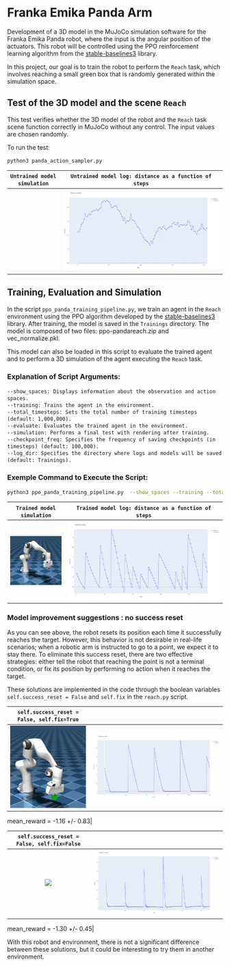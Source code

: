 # Franka Emika Panda Arm

Development of a 3D model in the MuJoCo simulation software for the Franka Emika Panda robot, where the input is the angular position of the actuators. This robot will be controlled using the PPO reinforcement learning algorithm from the [stable-baselines3](https://github.com/DLR-RM/stable-baselines3) library. 

In this project, our goal is to train the robot to perform the `Reach` task, which involves reaching a small green box that is randomly generated within the simulation space.


## Test of the 3D model and the scene `Reach`

This test verifies whether the 3D model of the robot and the `Reach` task scene function correctly in MuJoCo without any control. The input values are chosen randomly.

To run the test:

```bash
python3 panda_action_sampler.py 
```

<div align="center">

`Untrained model simulation` | `Untrained model log: distance as a function of steps`|
|:------------------------:|:------------------------:|
<img src="/pictures/FrankaEmikaPandaArm/panda_simu_test.gif" alt="" width="230"/> | <img src="/pictures/FrankaEmikaPandaArm/panda_log_untrained.png" alt="" width=""/>| 

</div> 

## Training, Evaluation and Simulation

In the script `ppo_panda_training_pipeline.py`, we train an agent in the `Reach` environment using the PPO algorithm developed by the [stable-baselines3](https://github.com/DLR-RM/stable-baselines3) library. After training, the model is saved in the `Trainings` directory. The model is composed of two files: ppo-pandareach.zip and vec_normalize.pkl.

This model can also be loaded in this script to evaluate the trained agent and to perform a 3D simulation of the agent executing the `Reach` task.


### Explanation of Script Arguments:
    
    --show_spaces: Displays information about the observation and action spaces.
    --training: Trains the agent in the environment.
    --total_timesteps: Sets the total number of training timesteps (default: 1,000,000).
    --evaluate: Evaluates the trained agent in the environment.
    --simulation: Performs a final test with rendering after training.
    --checkpoint_freq: Specifies the frequency of saving checkpoints (in timesteps) (default: 100,000).
    --log_dir: Specifies the directory where logs and models will be saved (default: Trainings).

### Exemple Command to Execute the Script: 

```bash
python3 ppo_panda_training_pipeline.py  --show_spaces --training --total_timesteps 2000000 --evaluate --simulation 
```
<div align="center">

`Trained model simulation`|`Trained model log: distance as a function of steps`|
|:------------------------:|:------------------------:|  
<img src="/pictures/FrankaEmikaPandaArm/panda_simu_trained.gif" alt="" width="230"/> | <img src="/pictures/FrankaEmikaPandaArm/panda_log_trained.png" alt="" width=""/>

</div>

### Model improvement suggestions : no success reset

As you can see above, the robot resets its position each time it successfully reaches the target. However, this behavior is not desirable in real-life scenarios; when a robotic arm is instructed to go to a point, we expect it to stay there. To eliminate this success reset, there are two effective strategies: either tell the robot that reaching the point is not a terminal condition, or fix its position by performing no action when it reaches the target.

These solutions are implemented in the code through the boolean variables `self.success_reset = False` and `self.fix` in the `reach.py` script.

<div align="center">

`self.success_reset = False, self.fix=True`| ` ` |
|:------------------------:|:------------------------:|
<img src="/pictures/FrankaEmikaPandaArm/panda_simu_trained_no_success_reset_fix.gif" width = "230"/> | <img src="/pictures/FrankaEmikaPandaArm/panda_log_trained_no_success_reset_fix.png"/>

</div>

mean_reward = -1.16 +/- 0.83|

<div align="center">

`self.success_reset = False, self.fix=False`| ` `|
|:------------------------:|:------------------------:|
<img src="/pictures/FrankaEmikaPandaArm/panda_simu_trained_no_success_reset.gif" width = "230"> | <img src="/pictures/FrankaEmikaPandaArm/pand_log_trained_no_success_reset.png"/>


</div>

mean_reward = -1.30 +/- 0.45|

With this robot and environment, there is not a significant difference between these solutions, but it could be interesting to try them in another environment. 